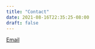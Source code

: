 ```yaml
---
title: "Contact"
date: 2021-08-16T22:35:25-08:00
draft: false
---
```


[Email](mailto:mperry37@alaska.edu)